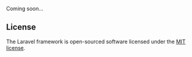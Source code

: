 Coming soon...

## License

The Laravel framework is open-sourced software licensed under the [MIT license](https://opensource.org/licenses/MIT).
